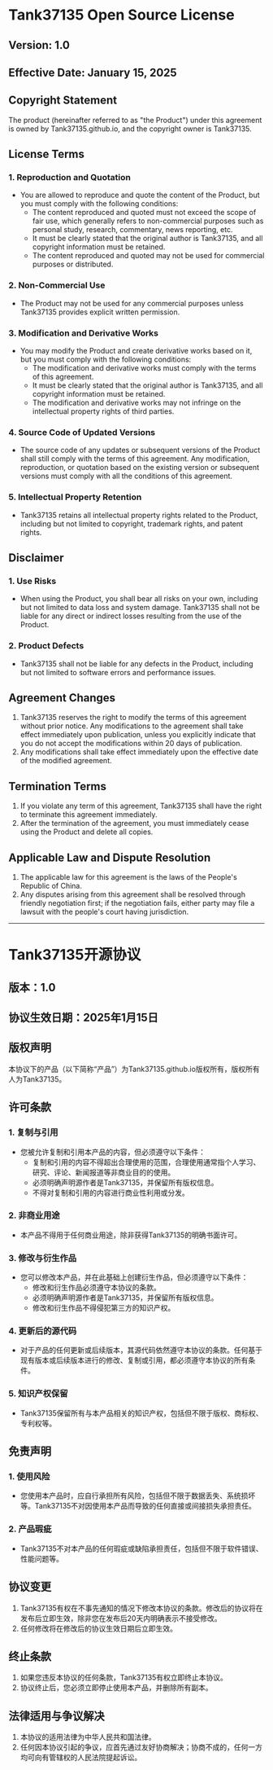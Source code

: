 # Tank37135 Open Source License

## Version: 1.0

## Effective Date: January 15, 2025

## Copyright Statement

The product (hereinafter referred to as "the Product") under this agreement is owned by Tank37135.github.io, and the copyright owner is Tank37135.

## License Terms

### 1. Reproduction and Quotation

- You are allowed to reproduce and quote the content of the Product, but you must comply with the following conditions:
  - The content reproduced and quoted must not exceed the scope of fair use, which generally refers to non-commercial purposes such as personal study, research, commentary, news reporting, etc.
  - It must be clearly stated that the original author is Tank37135, and all copyright information must be retained.
  - The content reproduced and quoted may not be used for commercial purposes or distributed.

### 2. Non-Commercial Use

- The Product may not be used for any commercial purposes unless Tank37135 provides explicit written permission.

### 3. Modification and Derivative Works

- You may modify the Product and create derivative works based on it, but you must comply with the following conditions:
  - The modification and derivative works must comply with the terms of this agreement.
  - It must be clearly stated that the original author is Tank37135, and all copyright information must be retained.
  - The modification and derivative works may not infringe on the intellectual property rights of third parties.

### 4. Source Code of Updated Versions

- The source code of any updates or subsequent versions of the Product shall still comply with the terms of this agreement. Any modification, reproduction, or quotation based on the existing version or subsequent versions must comply with all the conditions of this agreement.

### 5. Intellectual Property Retention

- Tank37135 retains all intellectual property rights related to the Product, including but not limited to copyright, trademark rights, and patent rights.

## Disclaimer

### 1. Use Risks

- When using the Product, you shall bear all risks on your own, including but not limited to data loss and system damage. Tank37135 shall not be liable for any direct or indirect losses resulting from the use of the Product.

### 2. Product Defects

- Tank37135 shall not be liable for any defects in the Product, including but not limited to software errors and performance issues.

## Agreement Changes

1. Tank37135 reserves the right to modify the terms of this agreement without prior notice. Any modifications to the agreement shall take effect immediately upon publication, unless you explicitly indicate that you do not accept the modifications within 20 days of publication.
2. Any modifications shall take effect immediately upon the effective date of the modified agreement.

## Termination Terms

1. If you violate any term of this agreement, Tank37135 shall have the right to terminate this agreement immediately.
2. After the termination of the agreement, you must immediately cease using the Product and delete all copies.

## Applicable Law and Dispute Resolution

1. The applicable law for this agreement is the laws of the People's Republic of China.
2. Any disputes arising from this agreement shall be resolved through friendly negotiation first; if the negotiation fails, either party may file a lawsuit with the people's court having jurisdiction.

***

# Tank37135开源协议

## 版本：1.0

## 协议生效日期：2025年1月15日

## 版权声明

本协议下的产品（以下简称“产品”）为Tank37135.github.io版权所有，版权所有人为Tank37135。

## 许可条款

### 1. 复制与引用

- 您被允许复制和引用本产品的内容，但必须遵守以下条件：
  - 复制和引用的内容不得超出合理使用的范围，合理使用通常指个人学习、研究、评论、新闻报道等非商业目的的使用。
  - 必须明确声明源作者是Tank37135，并保留所有版权信息。
  - 不得对复制和引用的内容进行商业性利用或分发。

### 2. 非商业用途

- 本产品不得用于任何商业用途，除非获得Tank37135的明确书面许可。

### 3. 修改与衍生作品

- 您可以修改本产品，并在此基础上创建衍生作品，但必须遵守以下条件：
  - 修改和衍生作品必须遵守本协议的条款。
  - 必须明确声明源作者是Tank37135，并保留所有版权信息。
  - 修改和衍生作品不得侵犯第三方的知识产权。

### 4. 更新后的源代码

- 对于产品的任何更新或后续版本，其源代码依然遵守本协议的条款。任何基于现有版本或后续版本进行的修改、复制或引用，都必须遵守本协议的所有条件。

### 5. 知识产权保留

- Tank37135保留所有与本产品相关的知识产权，包括但不限于版权、商标权、专利权等。

## 免责声明

### 1. 使用风险

- 您使用本产品时，应自行承担所有风险，包括但不限于数据丢失、系统损坏等。Tank37135不对因使用本产品而导致的任何直接或间接损失承担责任。

### 2. 产品瑕疵

- Tank37135不对本产品的任何瑕疵或缺陷承担责任，包括但不限于软件错误、性能问题等。

## 协议变更

1. Tank37135有权在不事先通知的情况下修改本协议的条款。修改后的协议将在发布后立即生效，除非您在发布后20天内明确表示不接受修改。
2. 任何修改将在修改后的协议生效日期后立即生效。

## 终止条款

1. 如果您违反本协议的任何条款，Tank37135有权立即终止本协议。
2. 协议终止后，您必须立即停止使用本产品，并删除所有副本。

## 法律适用与争议解决

1. 本协议的适用法律为中华人民共和国法律。
2. 任何因本协议引起的争议，应首先通过友好协商解决；协商不成的，任何一方均可向有管辖权的人民法院提起诉讼。
